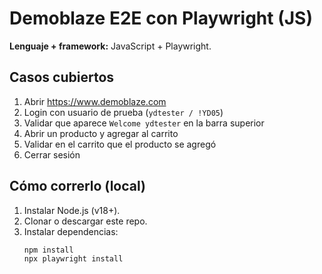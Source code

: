 # Demoblaze E2E con Playwright (JS)

**Lenguaje + framework:** JavaScript + Playwright.

## Casos cubiertos
1. Abrir https://www.demoblaze.com
2. Login con usuario de prueba (`ydtester / !YD05`)
3. Validar que aparece `Welcome ydtester` en la barra superior
4. Abrir un producto y agregar al carrito
5. Validar en el carrito que el producto se agregó
6. Cerrar sesión

## Cómo correrlo (local)
1. Instalar Node.js (v18+).
2. Clonar o descargar este repo.
3. Instalar dependencias:
   ```bash
   npm install
   npx playwright install
